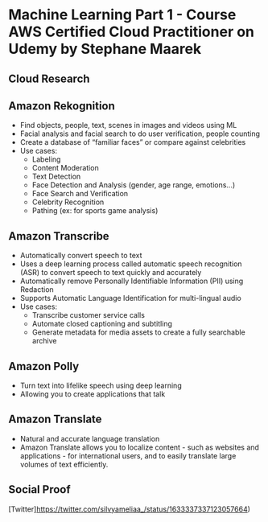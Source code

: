 
# Machine Learning Part 1 - Course AWS Certified Cloud Practitioner on Udemy by Stephane Maarek

## Cloud Research
## Amazon Rekognition
- Find objects, people, text, scenes in images and videos using ML
- Facial analysis and facial search to do user verification, people counting
- Create a database of “familiar faces” or compare against celebrities
- Use cases:
	- Labeling
	- Content Moderation
	- Text Detection
	- Face Detection and Analysis (gender, age range, emotions…)
	- Face Search and Verification
	- Celebrity Recognition
	- Pathing (ex: for sports game analysis)

## Amazon Transcribe
- Automatically convert speech to text
- Uses a deep learning process called automatic speech recognition (ASR) to convert speech to text quickly and accurately
- Automatically remove Personally Identifiable Information (PII) using Redaction
- Supports Automatic Language Identification for multi-lingual audio
- Use cases:
	- Transcribe customer service calls
	- Automate closed captioning and subtitling
	- Generate metadata for media assets to create a fully searchable archive

## Amazon Polly
- Turn text into lifelike speech using deep learning
- Allowing you to create applications that talk

## Amazon Translate
- Natural and accurate language translation
- Amazon Translate allows you to localize content - such as websites and applications - for international users, and to easily translate large volumes of text efficiently.

## Social Proof

[Twitter]https://twitter.com/silvyameliaa_/status/1633337337123057664)
